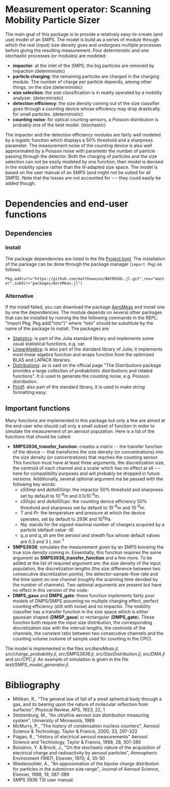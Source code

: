 # Measurement operator: Scanning Mobility Particle Sizer

The main goal of this package is to provide a relatively easy-to-create (and use) model of an SMPS. The model is build as a series of module through which the real (input) size density goes and undergoes multiple processes before giving the resulting measurement. Four deterministic and one stochastic processes (or modules) are modeled:
- **impactor**: at the inlet of the SMPS, the big particles are removed by impaction (deterministic)
- **particle charging**: the remaining particles are charged in the charging module. The number of charge per particle depends, among other things, on the size.(deterministic)
- **size selection**: the size classification is in reality operated by a mobility analyzer. (deterministic)
- **detection efficiency**: the size density coming out of the size classifier goes through a counting device whose efficiency may drop drastically for small particles. (deterministic)
- **counting noise**: for optical counting sensors, a Poisson distribution is probably one of the best model. (stochastic)

The impactor and the detection efficiency modules are fairly well modeled by a logistic function which displays a 50% threshold and a sharpness parameter. The measurement noise of the counting device is also well approximated by a Poisson noise with parameter the number of particle passing through the detector. Both the charging of particles and the size selection can not be easily modeled by one function; their model is devised in the mobility space rather than the ill-adapted size space.
The model is based on the user manual of an SMPS (and might not be suited for all SMPS).
Note that the losses are not accounted for --- they could easily be added though.

# Dependencies and end-user functions
## Dependencies
### Install

The package dependencies are listed in the file [Project.toml](https://github.com/matthewozon/BAYROSOL.jl/blob/master/packages/AeroMeas.jl/Project.toml).
The installation of the package can be done through the package manager (`import Pkg`) as follows:

`Pkg.add(url="https://github.com/matthewozon/BAYROSOL.jl.git",rev="master",subdir="packages/AeroMeas.jl")`

### Alternative
If the install failed, you can download the package [AeroMeas](https://github.com/matthewozon/BAYROSOL.jl/edit/master/packages/AeroMeas.jl) and install one by one the dependencies.
The module depends on several other packages that can be installed by running the the following commands in the REPL: "import Pkg; Pkg.add("toto")" where "toto" should be substitute by the name of the package to install. The packages are:
- [Statistics](https://docs.julialang.org/en/v1/stdlib/Statistics/): is part of the Julia standard library and implements some usual statistical functions, e.g. var.
- [LinearAlgebra](https://docs.julialang.org/en/v1/stdlib/LinearAlgebra/): is also part of the standard library of Julia; it implements most linear algebra function and wraps function from the optimized BLAS and LAPACK libraries.
- [Distributions](https://juliastats.org/Distributions.jl/stable/starting/): as is said on the official page "The Distributions package provides a large collection of probabilistic distributions and related functions". It is used to generate the counting noise, e.g. Poisson distribution.
- [Printf](https://docs.julialang.org/en/v1/stdlib/Printf/): also part of the standard library, it is used to make string formatting easy.


## Important functions
Many functions are implemented in this package but only a few are aimed at the end-user who should call only a small subset of function in order to simulate the measurement of an aerosol population. Here is a list of the functions that should be called:

- **SMPS3936_transfer_function**: creates a matrix -- the transfer function of the device -- that transforms the size density (or concentrations) into the size density (or concentrations) that reaches the counting sensor. This function must have at least three arguments, the discretization size, the centroid of each channel and a scalar which has no effect at all --- here for compatibility purposes and will probably be dropped in future versions. Additionally, several optional argument ma be passed with the following key words:
  - *s50imp* and *delta50imp*: the impactor 50% threshold and sharpness set by default to 10<sup>-6</sup>m and 0.1x10<sup>-6</sup>m.
  - *s50cpc* and *delta50cpc*: the counting device efficiency 50% threshold and sharpness set by default to 10<sup>-8</sup>m and 10<sup>-9</sup>m.
  - *T* and *Pr*: the temperature and pressure at which the device operates, set by default to 293K and 10<sup>5</sup>Pa.
  - *Nq*: stands for the signed maximal number of chargers acquired by a particle (default value -6)
  - *q_a* and *q_sh* are the aerosol and sheath flux whose default values are 0.3 and 3 L min<sup>-1</sup>
- **SMPS3936**: simulates the measurement given by an SMPS knowing the true size density coming in. Essentially, this function requires the same argument as **SMPS3936_transfer_function** and a few more. To be added at the list of required argument are: the size density of the input population, the discretization lengths (the size difference between two consecutive discretization points), the detector-sample-flow rate and the time spent on one channel (roughly the scanning time devided by the number of channels). Two optional arguments are present but have no effect in this version of the code.
- **DMPS_gaus** and **DMPS_gate**: these function implements fairly poor models of DMPS/SMPS assuming no multiple charging effect, perfect counting efficiency (still with noise) and no impactor. The mobility classifier has a transfer function in the size space which is either gaussian shaped (**DMSP_gaus**) or rectangular (**DMPS_gate**). These function both require the input size distribution, the corresponding discretization size with the interval lengths, the centroids of the channels, the constant ratio between two consecutive channels and the counting volume (volume of sample used for counting in the CPC).

The model is implemented in the files *src/AeroMeas.jl*, *src/charge_probability.jl*, *src/SMPS3936.jl*, *src/SizeDistribution.jl*, *src/DMA.jl* and *src/CPC.jl*.
An example of simulation is given in the file *test/SMPS_model_generator.jl*.

# Bibliography
- Millikan, R., "The general law of fall of a small spherical body through a gas, and its bearing upon the nature of molecular reflection from surfaces", Physical Review, APS, 1923, 22, 1
- Stolzenburg, M., "An ultrafine aerosol size distribution measuring system", University of Minnesota, 1989
- McMurry, P., "The history of condensation nucleus counters", Aerosol Science & Technology, Taylor & Francis, 2000, 33, 297-322
- Flagan, R., "History of electrical aerosol measurements" Aerosol Science and Technology, Taylor & Francis, 1998, 28, 301-380
- Boisdron, Y. & Brock, J., "On the stochastic nature of the acquisition of electrical charge and radioactivity by aerosol particles", Atmospheric Environment (1967), Elsevier, 1970, 4, 35-50
- Wiedensohler, A., "An approximation of the bipolar charge distribution for particles in the submicron size range", Journal of Aerosol Science, Elsevier, 1988, 19, 387-389
- SMPS 3936 TSI user manual.
